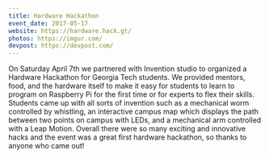 ```yaml
---
title: Hardware Hackathon
event_date: 2017-05-17
website: https://hardware.hack.gt/
photos: https://imgur.com/
devpost: https://devpost.com/
---
```


On Saturday April 7th we partnered with Invention studio to organized a Hardware Hackathon for Georgia Tech students. We provided mentors, food, and the hardware itself to make it easy for students to learn to program on Raspberry Pi for the first time or for experts to flex their skills. Students came up with all sorts of invention such as a mechanical worm controlled by whistling, an interactive campus map which displays the path between two points on campus with LEDs, and a mechanical arm controlled with a Leap Motion. Overall there were so many exciting and innovative hacks and the event was a great first hardware hackathon, so thanks to anyone who came out! 
